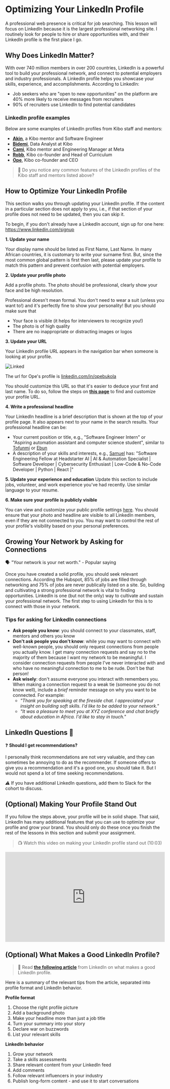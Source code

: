 # Optimizing Your LinkedIn Profile


A professional web presence is critical for job searching. This lesson will focus on LinkedIn because it is the largest professional networking site. I routinely look for people to hire or share opportunities with, and their LinkedIn profile is the first place I go.

## Why Does LinkedIn Matter?

With over 740 million members in over 200 countries, LinkedIn is a powerful tool to build your professional network, and connect to potential employers and industry professionals. A LinkedIn profile helps you showcase your skills, experience, and accomplishments. According to LinkedIn:

- Job seekers who are "open to new opportunities" on the platform are 40% more likely to receive messages from recruiters
- 90% of recruiters use LinkedIn to find potential candidates

### LinkedIn profile examples

Below are some examples of LinkedIn profiles from Kibo staff and mentors:

- [**Akin**](https://www.linkedin.com/in/akintaylor/), a Kibo mentor and Software Engineer
- [**Bidemi**](https://www.linkedin.com/in/michaelbidemidairo/), Data Analyst at Kibo
- [**Cami**](https://www.linkedin.com/in/camrynwilliams/), Kibo mentor and Engineering Manager at Meta
- [**Robb**](https://www.linkedin.com/in/robbcobb/), Kibo co-founder and Head of Curriculum
- [**Ope**](https://linkedin.com/in/opebukola), Kibo co-founder and CEO


> 🤔 Do you notice any common features of the LinkedIn profiles of the Kibo staff and mentors listed above?


## How to Optimize Your LinkedIn Profile

This section walks you through updating your LinkedIn profile. If the content in a particular section does not apply to you, i.e., if that section of your profile does not need to be updated, then you can skip it.

To begin, if you don't already have a LinkedIn account, sign up for one here: https://www.linkedin.com/signup

**1. Update your name**

Your display name should be listed as First Name, Last Name. In many African countries, it is customary to write your surname first. But, since the most common global pattern is first then last, please update your profile to match this pattern and prevent confusion with potential employers.

**2. Update your profile photo**

Add a profile photo. The photo should be professional, clearly show your face  and be high resolution.

Professional doesn't mean formal. You don't need to wear a suit (unless you want to!) and it's perfectly fine to show your personality! But you should make sure that

- Your face is visible (it helps for interviewers to recognize you!)
- The photo is of high quality
- There are no inappropriate or distracting images or logos

**3. Update your URL**

Your LinkedIn profile URL appears in the navigation bar when someone is looking at your profile.

![Linked](/story/LI.png)

The url for Ope's profile is [linkedin.com/in/opebukola](http://linkedin.com/in/opebukola)

You should customize this URL so that it's easier to deduce your first and last name. To do so, follow the steps on [**this page**](https://www.linkedin.com/help/linkedin/answer/a522735/find-your-linkedin-public-profile-url?lang=en) to find and customize your profile URL.

**4. Write a professional headline**

Your LinkedIn headline is a brief description that is shown at the top of your profile page. It also appears next to your name in the search results. Your professional headline can be:

- Your current position or title, e.g., "Software Engineer Intern" or "Aspiring automation assistant and computer science student", similar to [Tofunmi](https://www.linkedin.com/in/tofunmi-odusile/) or [Ebun](https://www.linkedin.com/in/ebunoluwa-amoo-1557a522a/) 
- A description of your skills and interests, e.g., [Samuel](https://www.linkedin.com/in/samuelkabuya/) has: "Software Engineering Fellow at Headstarter AI | AI & Automation Specialist | Software Developer | Cybersecurity Enthusiast | Low-Code & No-Code Developer | Python | React |"

**5. Update your experience and education**
Update this section to include jobs, volunteer, and work experience you've had recently. Use similar language to your resume.

<aside>
  

**6. Make sure your profile is publicly visible**

You can view and customize your public profile settings [here](https://www.linkedin.com/public-profile/settings). You should ensure that your photo and headline are visible to all LinkedIn members, even if they are not connected to you. You may want to control the rest of your profile's visibility based on your personal preferences.


## Growing Your Network by Asking for Connections

<aside>
  
🗣 "Your network is your net worth." - Popular saying

</aside>

Once you have created a solid profile, you should seek relevant connections. According the Hubspot, 85% of jobs are filled through networking and 75% of jobs are never publically listed on a site. So, building and cultivating a strong professional network is vital to finding opportunities. LinkedIn is one (but not the only) way to cultivate and sustain your professional network. The first step to using LinkedIn for this is to connect with those in your network.

### Tips for asking for LinkedIn connections

- **Ask people you know**: you should connect to your classmates, staff, mentors and others you know
- **Don't ask people you don't know**: while you may want to connect with well-known people, you should only request connections from people you actually know. I get many connection requests and say no to the majority of them because I want my network to be meaningful. I consider connection requests from people I've never interacted with and who have no meaningful connection to me to be rude. Don't be that person!
- **Ask wisely**: don't assume everyone you interact with remembers you. When making a connection request to a weak tie (someone you do not know well), include a *brief* reminder message on why you want to be connected. For example:
    - *"Thank you for speaking at the fireside chat. I appreciated your insight on building soft skills. I'd like to be added to your network."*
    - *"It was a pleasure to meet you at XYZ conference and chat briefly about education in Africa. I'd like to stay in touch."*

## LinkedIn Questions 🤔

<aside>
  
❓ **Should I get recommendations?**

I personally think recommendations are not very valuable, and they can sometimes be annoying to do as the recommender. If someone offers to give you a recommendation and it's a good one, you should take it. But I would not spend a lot of time seeking recommendations.

</aside>

<aside>
  
*⚠️* If you have additional LinkedIn questions, add them to Slack for the cohort to discuss.

</aside>


## (Optional) Making Your Profile Stand Out

If you follow the steps above, your profile will be in solid shape. That said, LinkedIn has many additional features that you can use to optimize your profile and grow your brand. You should only do these once you finish the rest of the lessons in this section and submit your assignment.

> 📺 Watch this video on making your LinkedIn profile stand out (10:03)

<div style="position: relative; padding-bottom: 56.25%; height: 0;"><iframe src="https://www.youtube.com/embed/cQH0eYksATw?si=EbwzRRZk77uSGBN8" title="YouTube video player" frameborder="0" allow="accelerometer; autoplay; clipboard-write; encrypted-media; gyroscope; picture-in-picture" allowfullscreen style="position: absolute; top: 0; left: 0; width: 100%; height: 100%;"></iframe></div>



## (Optional) What Makes a Good LinkedIn Profile?
  
> 📖 Read [**the following article**](https://www.linkedin.com/business/sales/blog/profile-best-practices/17-steps-to-a-better-linkedin-profile-in-2017) from LinkedIn on what makes a good LinkedIn profile.

Here is a summary of the relevant tips from the article, separated into profile format and LinkedIn behavior.

**Profile format**
1. Choose the right profile picture
2. Add a background photo
3. Make your headline more than just a job title
4. Turn your summary into your story
5. Declare war on buzzwords
6. List your relevant skills

**LinkedIn behavior**
1. Grow your network
2. Take a skills assessments
3. Share relevant content from your LinkedIn feed
4. Add comments
5. Follow relevant influencers in your industry
6. Publish long-form content - and use it to start conversations
